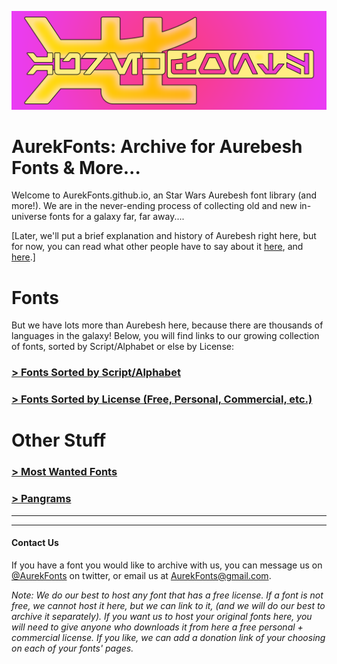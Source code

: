 [![AurekFonts Logo](https://github.com/AurekFonts/AurekFonts.github.io/blob/master/AurekFontsBanner.png?raw=true "AurekFonts Banner")](https://AurekFonts.github.io)
# AurekFonts: Archive for Aurebesh Fonts & More...

Welcome to AurekFonts.github.io, an Star Wars Aurebesh font library (and more!). We are in the never-ending process of collecting old and new in-universe fonts for a galaxy far, far away....

[Later, we'll put a brief explanation and history of Aurebesh right here, but for now, you can read what other people have to say about it [here](https://starwars.fandom.com/wiki/Aurebesh), and [here](https://web.archive.org/web/20110429204741/http://www.echostation.com/features/aurebesh.htm).]

# Fonts
But we have lots more than Aurebesh here, because there are thousands of languages in the galaxy! Below, you will find links to our growing collection of fonts, sorted by Script/Alphabet or else by License:
### [> Fonts Sorted by Script/Alphabet](https://github.com/AurekFonts/AurekFonts.github.io/wiki#fonts-sorted-by-scriptalphabet)
### [> Fonts Sorted by License (Free, Personal, Commercial, etc.)](https://github.com/AurekFonts/AurekFonts.github.io/wiki#fonts-sorted-by-license)

# Other Stuff
### [> Most Wanted Fonts](https://github.com/AurekFonts/AurekFonts.github.io/wiki/Wanted-Fonts)
### [> Pangrams](https://github.com/AurekFonts/AurekFonts.github.io/wiki/Pangrams)

***
***

#### Contact Us
If you have a font you would like to archive with us, you can message us on [@AurekFonts](https://twitter.com/AurekFonts) on twitter, or email us at [AurekFonts@gmail.com](mailto:AurekFonts@gmail.com).

_Note: We do our best to host any font that has a free license. If a font is not free, we cannot host it here, but we can link to it, (and we will do our best to archive it separately). If you want us to host your original fonts here, you will need to give anyone who downloads it from here a free personal + commercial license. If you like, we can add a donation link of your choosing on each of your fonts' pages._
